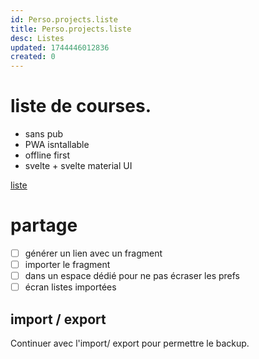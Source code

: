 ```yaml
---
id: Perso.projects.liste
title: Perso.projects.liste
desc: Listes
updated: 1744446012836
created: 0
---
```

# liste de courses.

 - sans pub
 - PWA isntallable
 - offline first
 - svelte + svelte material UI

[liste](https://liste-de-courses.pages.dev/)

# partage 
 
- [ ] générer un lien avec un fragment 
- [ ] importer le fragment 
- [ ] dans un espace dédié pour ne pas écraser les prefs 
- [ ] écran listes importées 

## import / export 

 Continuer avec l'import/ export pour permettre le backup.




